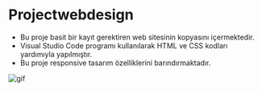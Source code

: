 # Projectwebdesign

* Bu proje basit bir kayıt gerektiren web sitesinin kopyasını içermektedir.
* Visual Studio Code programı kullanılarak HTML ve CSS kodları yardımıyla yapılmıştır.
* Bu proje responsive tasarım özelliklerini barındırmaktadır.

![gif](https://github.com/iskocc/Projectwebdesign/assets/170264058/b7dd25fc-83b5-4f69-b276-2dd16ce69d91)

